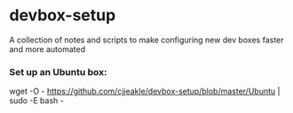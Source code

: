 # devbox-setup
A collection of notes and scripts to make configuring new dev boxes faster and more automated

### Set up an Ubuntu box:
wget -O - https://github.com/cjjeakle/devbox-setup/blob/master/Ubuntu | sudo -E bash -
